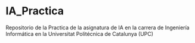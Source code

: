# IA_Practica

Repositorio de la Practica de la asignatura de IA en la carrera de Ingeniería Informática en la Universitat Politécnica de Catalunya (UPC)
